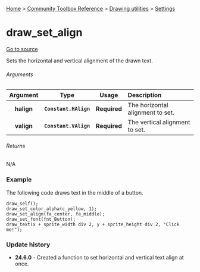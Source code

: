 [Home](/README.md) > [Community Toolbox Reference](/Docs/Reference/Reference.md) > [Drawing utilities](/Docs/Reference/Groups/DrawingUtils.md) > [Settings](/Docs/Reference/Groups/Drawing:Settings.md)

# draw_set_align

[Go to source](/Community%20Toolbox/scripts/utils_CommunityToolboxDrawing/utils_CommunityToolboxDrawing.gml#L27)

Sets the horizontal and vertical alignment of the drawn text.

###### Arguments

| Argument | Type | Usage | Description |
|:---:|:---:|:---:|:---|
| **halign** | **`Constant.HAlign`** | **Required** | The horizontal alignment to set. |
| **valign** | **`Constant.VAlign`** | **Required** | The vertical alignment to set. |

###### Returns
N/A

### Example

The following code draws text in the middle of a button.

```gml
draw_self();
draw_set_color_alpha(c_yellow, 1);
draw_set_align(fa_center, fa_middle);
draw_set_font(fnt_Button);
draw_text(x + sprite_width div 2, y + sprite_height div 2, "Click me!");
```

### Update history

- **24.6.0** - Created a function to set horizontal and vertical text align at once.
